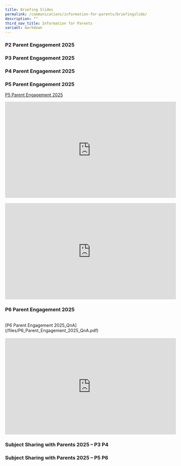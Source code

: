 ```yaml
---
title: Briefing Slides
permalink: /communications/information-for-parents/briefingslide/
description: ""
third_nav_title: Information for Parents
variant: markdown
---
```


### P2 Parent Engagement 2025

### P3 Parent Engagement 2025

### P4 Parent Engagement 2025

### P5 Parent Engagement 2025

[P5 Parent Engagement 2025](/files/P5_Parent_Engagement_2025_SchoolWebsite.pdf)<br>

<iframe allowfullscreen="" allow="accelerometer; autoplay; clipboard-write; encrypted-media; gyroscope; picture-in-picture; web-share" frameborder="0" title="YouTube video player" src="https://www.youtube.com/embed/9-YqK9Dk7jM?si=zMx_1V0Bk-HHIsOk" height="315" width="560"></iframe>
<br><br>

<iframe allowfullscreen="" allow="accelerometer; autoplay; clipboard-write; encrypted-media; gyroscope; picture-in-picture; web-share" frameborder="0" title="YouTube video player" src="https://www.youtube.com/embed/iVNzRA03qBk?si=ZYYcmhPbW-FeesJC" height="315" width="560"></iframe>


###  P6 Parent Engagement 2025
<br>
[P6 Parent Engagement 2025_QnA](/files/P6_Parent_Engagement_2025_QnA.pdf)<br><br> 

<iframe allowfullscreen="" allow="accelerometer; autoplay; clipboard-write; encrypted-media; gyroscope; picture-in-picture; web-share" frameborder="0" title="YouTube video player" src="https://www.youtube.com/embed/rbeuRynw0Z4?si=NW-IXX-2-eGob7Io" height="315" width="560"></iframe>


### Subject Sharing with Parents 2025 – P3 P4&nbsp;



### Subject Sharing with Parents 2025 – P5 P6

